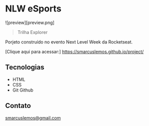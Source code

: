 # NLW eSports

![preview][preview.png]

> Trilha Explorer

Porjeto construído no evento Next Level Week da Rocketseat.

[Clique aqui para acessar:]
https://smarcuslemos.github.io/project/

## Tecnologias

- HTML
- CSS
- Git Github

## Contato

smarcuslemos@gmail.com
